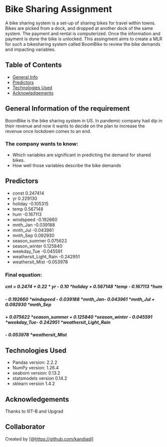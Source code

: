 # Bike Sharing Assignment
A bike sharing system is a set-up of sharing bikes for travel within towns. Bikes are picked from a dock, and dropped at another dock of the same system. The payment and rental is computerized. Once the information and payment is done the bike is unlocked.
This assingment aims to create a MLR for such a bikesharing system called BoomBike to review the bike demands and impacting variables.

## Table of Contents
* [General Info](#general-information-of-the-requirement)
* [Predictors](#predictors)
* [Technologies Used](#technologies-used)
* [Acknowledgements](#acknowledgements)

<!-- You can include any other section that is pertinent to your problem -->

## General Information of the requirement
BoomBike is the bike sharing system in US. In pandemic company had dip in their revenue and now it wants to decide on the plan to increase the revenue once lockdown comes to an end.
### The company wants to know:
- Which variables are significant in predicting the demand for shared bikes.
- How well those variables describe the bike demands

<!-- You don't have to answer all the questions - just the ones relevant to your project. -->

## Predictors
- const                    0.247414
- yr                       0.229130
- holiday                 -0.105315
- temp                     0.567148
- hum                     -0.167113
- windspeed               -0.192660
- mnth_Jan                -0.039188
- mnth_Jul                -0.043961
- mnth_Sep                 0.092930
- season_summer            0.075622
- season_winter            0.125840
- weekday_Tue             -0.045591
- weathersit_Light_Rain   -0.242951
- weathersit_Mist         -0.053978

### Final equation:
##### cnt = 0.2474 + 0.22  * yr - 0.10 *holiday + 0.567148 *temp - 0.167113 *hum 
##### - 0.192660 *windspeed - 0.039188 *mnth_Jan- 0.043961 *mnth_Jul + 0.092930 *mnth_Sep 
##### + 0.075622 *season_summer + 0.125840 *season_winter - 0.045591 *weekday_Tue- 0.242951 *weathersit_Light_Rain 
##### - 0.053978 *weathersit_Mist

## Technologies Used
- Pandas version: 2.2.2
- NumPy version: 1.26.4
- seaborn version: 0.13.2
- statsmodels version 0.14.2
- sklearn version 1.4.2

<!-- As the libraries versions keep on changing, it is recommended to mention the version of library used in this project -->

## Acknowledgements
Thanks to IIIT-B and Upgrad


## Collaborator
Created by [@https://github.com/kandiadi] 



